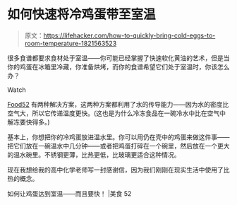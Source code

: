 # 如何快速将冷鸡蛋带至室温

> 原文：<https://lifehacker.com/how-to-quickly-bring-cold-eggs-to-room-temperature-1821563523>

很多食谱都要求食材处于室温——你可能已经掌握了快速软化黄油的艺术，但是当你的鸡蛋在冰箱里冷藏，你准备烘烤，而你的食谱希望它们处于室温时，你该怎么办？

Watch

[Food52](https://food52.com/blog/21156-how-to-bring-eggs-to-room-temp-and-fast) 有两种解决方案，这两种方案都利用了水的传导能力——因为水的密度比空气大，所以它传递温度更快。(这也是为什么冷冻食品在一碗冷水中比在空气中解冻要快得多。)

基本上，你想把你的冷鸡蛋放进温水里。你可以用仍在壳中的鸡蛋来做这件事——把它们放在一碗温水中几分钟——或者把鸡蛋打碎在一个碗里，然后放在一个更大的温水碗里。不锈钢更薄，比热更低，比玻璃更适合这种情况。

现在我想给我的高中化学老师写一封感谢信，因为我们刚刚在现实生活中使用了比热的概念。

如何让鸡蛋达到室温——而且要快！ |美食 52